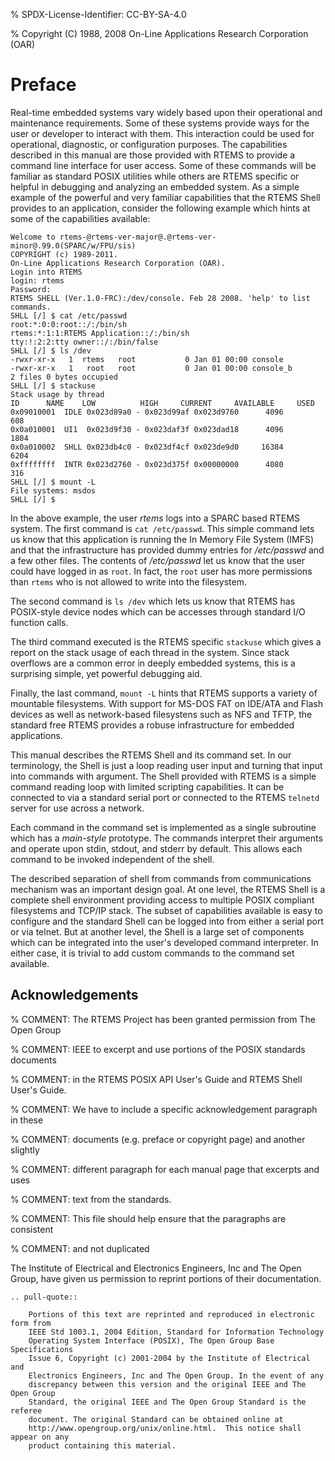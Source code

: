 % SPDX-License-Identifier: CC-BY-SA-4.0

% Copyright (C) 1988, 2008 On-Line Applications Research Corporation (OAR)

# Preface

Real-time embedded systems vary widely based upon their operational and
maintenance requirements. Some of these systems provide ways for the user or
developer to interact with them. This interaction could be used for
operational, diagnostic, or configuration purposes. The capabilities described
in this manual are those provided with RTEMS to provide a command line
interface for user access. Some of these commands will be familiar as standard
POSIX utilities while others are RTEMS specific or helpful in debugging and
analyzing an embedded system. As a simple example of the powerful and very
familiar capabilities that the RTEMS Shell provides to an application, consider
the following example which hints at some of the capabilities available:

```shell
Welcome to rtems-@rtems-ver-major@.@rtems-ver-minor@.99.0(SPARC/w/FPU/sis)
COPYRIGHT (c) 1989-2011.
On-Line Applications Research Corporation (OAR).
Login into RTEMS
login: rtems
Password:
RTEMS SHELL (Ver.1.0-FRC):/dev/console. Feb 28 2008. 'help' to list commands.
SHLL [/] $ cat /etc/passwd
root:*:0:0:root::/:/bin/sh
rtems:*:1:1:RTEMS Application::/:/bin/sh
tty:!:2:2:tty owner::/:/bin/false
SHLL [/] $ ls /dev
-rwxr-xr-x   1  rtems   root           0 Jan 01 00:00 console
-rwxr-xr-x   1   root   root           0 Jan 01 00:00 console_b
2 files 0 bytes occupied
SHLL [/] $ stackuse
Stack usage by thread
ID      NAME    LOW          HIGH     CURRENT     AVAILABLE     USED
0x09010001  IDLE 0x023d89a0 - 0x023d99af 0x023d9760      4096        608
0x0a010001  UI1  0x023d9f30 - 0x023daf3f 0x023dad18      4096       1804
0x0a010002  SHLL 0x023db4c0 - 0x023df4cf 0x023de9d0     16384       6204
0xffffffff  INTR 0x023d2760 - 0x023d375f 0x00000000      4080        316
SHLL [/] $ mount -L
File systems: msdos
SHLL [/] $
```

In the above example, the user *rtems* logs into a SPARC based RTEMS system.
The first command is `cat /etc/passwd`. This simple command lets us know
that this application is running the In Memory File System (IMFS) and that the
infrastructure has provided dummy entries for */etc/passwd* and a few other
files. The contents of */etc/passwd* let us know that the user could have
logged in as `root`. In fact, the `root` user has more permissions than
`rtems` who is not allowed to write into the filesystem.

The second command is `ls /dev` which lets us know that RTEMS has POSIX-style
device nodes which can be accesses through standard I/O function calls.

The third command executed is the RTEMS specific `stackuse` which gives a
report on the stack usage of each thread in the system. Since stack overflows
are a common error in deeply embedded systems, this is a surprising simple, yet
powerful debugging aid.

Finally, the last command, `mount -L` hints that RTEMS supports a variety of
mountable filesystems. With support for MS-DOS FAT on IDE/ATA and Flash devices
as well as network-based filesystens such as NFS and TFTP, the standard free
RTEMS provides a robuse infrastructure for embedded applications.

This manual describes the RTEMS Shell and its command set. In our terminology,
the Shell is just a loop reading user input and turning that input into
commands with argument. The Shell provided with RTEMS is a simple command
reading loop with limited scripting capabilities. It can be connected to via a
standard serial port or connected to the RTEMS `telnetd` server for use across
a network.

Each command in the command set is implemented as a single subroutine which has
a *main-style* prototype. The commands interpret their arguments and operate
upon stdin, stdout, and stderr by default. This allows each command to be
invoked independent of the shell.

The described separation of shell from commands from communications mechanism
was an important design goal. At one level, the RTEMS Shell is a complete
shell environment providing access to multiple POSIX compliant filesystems and
TCP/IP stack. The subset of capabilities available is easy to configure and
the standard Shell can be logged into from either a serial port or via telnet.
But at another level, the Shell is a large set of components which can be
integrated into the user's developed command interpreter. In either case, it
is trivial to add custom commands to the command set available.

## Acknowledgements

% COMMENT: The RTEMS Project has been granted permission from The Open Group

% COMMENT: IEEE to excerpt and use portions of the POSIX standards documents

% COMMENT: in the RTEMS POSIX API User's Guide and RTEMS Shell User's Guide.

% COMMENT: We have to include a specific acknowledgement paragraph in these

% COMMENT: documents (e.g. preface or copyright page) and another slightly

% COMMENT: different paragraph for each manual page that excerpts and uses

% COMMENT: text from the standards.

% COMMENT: This file should help ensure that the paragraphs are consistent

% COMMENT: and not duplicated

The Institute of Electrical and Electronics Engineers, Inc and The Open Group,
have given us permission to reprint portions of their documentation.

```{eval-rst}
.. pull-quote::

    Portions of this text are reprinted and reproduced in electronic form from
    IEEE Std 1003.1, 2004 Edition, Standard for Information Technology
    Operating System Interface (POSIX), The Open Group Base Specifications
    Issue 6, Copyright (c) 2001-2004 by the Institute of Electrical and
    Electronics Engineers, Inc and The Open Group. In the event of any
    discrepancy between this version and the original IEEE and The Open Group
    Standard, the original IEEE and The Open Group Standard is the referee
    document. The original Standard can be obtained online at
    http://www.opengroup.org/unix/online.html.  This notice shall appear on any
    product containing this material.
```
